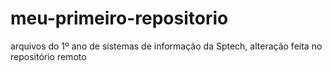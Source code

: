 # meu-primeiro-repositorio
arquivos do 1º ano de sistemas de informação da Sptech,
alteração feita no repositório remoto

